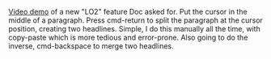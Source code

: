 <a href="https://www.youtube.com/watch?v=iLXEkM1cXNk">Video demo</a> of a new "LO2" feature Doc asked for. Put the cursor in the middle of a paragraph. Press cmd-return to split the paragraph at the cursor position, creating two headlines. Simple, I do this manually all the time, with copy-paste which is more tedious and error-prone. Also going to do the inverse, cmd-backspace to merge two headlines.
